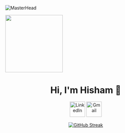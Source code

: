 ![MasterHead](https://user-images.githubusercontent.com/74038190/225813708-98b745f2-7d22-48cf-9150-083f1b00d6c9.gif)

<img height="180em" src="https://media.giphy.com/media/3ornk57KwDXf81rjWM/giphy.gif">
<p>
  <h1 align="center">Hi, I'm Hisham 👋</h1>
<p align="center">
  <a href="https://www.linkedin.com/in/hisham-abdalla-/">
    <img alt="LinkedIn" title="LinkedIn" height="48" width="48" src="https://cdn.simpleicons.org/linkedin"></a>
  <a href="mailto:hishvmabdalla@gmail.com">
  <img alt="Gmail" title="Gmail" height="48" width="48" src="https://cdn.simpleicons.org/gmail">
  </a>
</p>
<p align="center">
  <a href="https://git.io/streak-stats"><img src="https://github-readme-streak-stats.herokuapp.com?user=hishamabdalla&theme=tokyonight&date_format=j%2Fn%5B%2FY%5D" alt="GitHub Streak" /></a></p>



